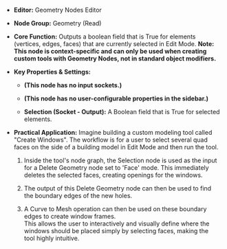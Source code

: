 - **Editor:** Geometry Nodes Editor
    
- **Node Group:** Geometry (Read)
    
- **Core Function:** Outputs a boolean field that is True for elements (vertices, edges, faces) that are currently selected in Edit Mode. **Note: This node is context-specific and can only be used when creating custom tools with Geometry Nodes, not in standard object modifiers.**
    
- **Key Properties & Settings:**
    
    - **(This node has no input sockets.)**
        
    - **(This node has no user-configurable properties in the sidebar.)**
        
    - **Selection (Socket - Output):** A Boolean field that is True for selected elements.
        
- **Practical Application:** Imagine building a custom modeling tool called "Create Windows". The workflow is for a user to select several quad faces on the side of a building model in Edit Mode and then run the tool.
    
    1. Inside the tool's node graph, the Selection node is used as the input for a Delete Geometry node set to 'Face' mode. This immediately deletes the selected faces, creating openings for the windows.
        
    2. The output of this Delete Geometry node can then be used to find the boundary edges of the new holes.
        
    3. A Curve to Mesh operation can then be used on these boundary edges to create window frames.  
        This allows the user to interactively and visually define where the windows should be placed simply by selecting faces, making the tool highly intuitive.